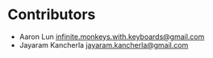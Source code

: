 # Contributors

* Aaron Lun [infinite.monkeys.with.keyboards@gmail.com](mailto:infinite.monkeys.with.keyboards@gmail.com)
* Jayaram Kancherla [jayaram.kancherla@gmail.com](mailto:jayaram.kancherla@gmail.com)
